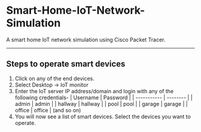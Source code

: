 # Smart-Home-IoT-Network-Simulation
A smart home IoT network simulation using Cisco Packet Tracer.
***************************
## Steps to operate smart devices
1. Click on any of the end devices.
2. Select Desktop → IoT monitor
3. Enter the IoT server IP address/domain and login with any of the following credentials-
| Username    | Password |
| ----------- | -------- |
| admin       | admin    |
| hallway     | hallway  |
| pool        | pool     |
| garage      | garage   |
| office      | office   |
(and so on)
4. You will now see a list of smart devices. Select the devices you want to operate.
